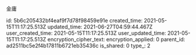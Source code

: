 金庸

id: 5b6c205432bf4eaf9f7d78f98459e91e
created_time: 2021-05-15T11:17:25.513Z
updated_time: 2021-06-27T04:59:44.467Z
user_created_time: 2021-05-15T11:17:25.513Z
user_updated_time: 2021-05-15T11:17:25.513Z
encryption_cipher_text: 
encryption_applied: 0
parent_id: ad2511bc5e2f4b17811b6721eb35436c
is_shared: 0
type_: 2